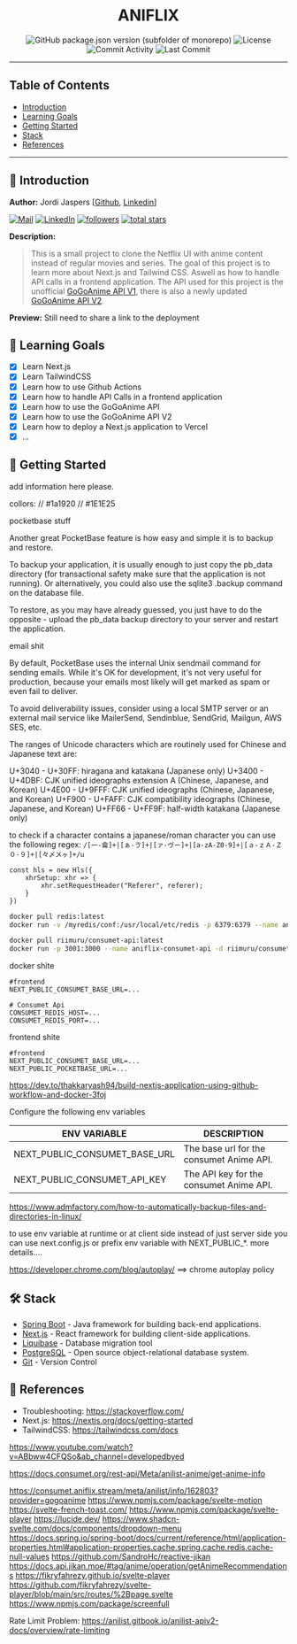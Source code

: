 <h1 align="center">
  ANIFLIX
</h1>
<p align="center">
    <img src="https://img.shields.io/github/package-json/v/Jordi-Jaspers/aniflix?filename=frontend%2Fpackage.json" alt="GitHub package.json version (subfolder of monorepo)">
    <img src="https://img.shields.io/github/license/Jordi-Jaspers/aniflix" alt="License" >
    <img src="https://img.shields.io/github/commit-activity/m/Jordi-Jaspers/aniflix" alt="Commit Activity" >
    <img src="https://img.shields.io/github/last-commit/Jordi-Jaspers/aniflix" alt="Last Commit" >
</p>

---

## Table of Contents

- [Introduction](#introduction)
- [Learning Goals](#learning-goals)
- [Getting Started](#getting-started)
- [Stack](#stack)
- [References](#references)

---

## 📝 Introduction

**Author:** Jordi
Jaspers [[Github](https://github.com/Jordi-Jaspers "Github Page"), [Linkedin](https://www.linkedin.com/in/jordi-jaspers/ "Linkedin Page")]
<p align="left">
      <a href="https://ie.linkedin.com/in/jordi-jaspers">
         <img alt="Mail" title="Connect via email" src="https://img.shields.io/badge/Gmail-D14836?style=for-the-badge&logo=gmail&logoColor=white"/></a>
      <a href="https://ie.linkedin.com/in/jordi-jaspers">
         <img alt="LinkedIn" title="Connect on LinkedIn" src="https://img.shields.io/badge/LinkedIn-0077B5?style=for-the-badge&logo=linkedin&logoColor=white"/></a>
      <a href="https://github.com/Jordi-Jaspers?tab=followers">
         <img alt="followers" title="Follow me on Github" src="https://custom-icon-badges.demolab.com/github/followers/Jordi-Jaspers?color=236ad3&labelColor=1155ba&style=for-the-badge&logo=person-add&label=Follow&logoColor=white"/></a>
      <a href="https://github.com/Jordi-Jaspers?tab=repositories&sort=stargazers">
         <img alt="total stars" title="Total stars on GitHub" src="https://custom-icon-badges.demolab.com/github/stars/Jordi-Jaspers?color=55960c&style=for-the-badge&labelColor=488207&logo=star"/></a>
   </p>

**Description:**

> This is a small project to clone the Netflix UI with anime content instead of regular movies and series. The goal of this project is to learn more about Next.js and Tailwind CSS. Aswell as how to handle API calls in a frontend application. The API used for this project is the unofficial [GoGoAnime API V1](https://github.com/riimuru/gogoanime-api), there is also a newly updated [GoGoAnime API V2](https://github.com/consumet/api.consumet.org).

**Preview:**
Still need to share a link to the deployment

## 📝 Learning Goals <a name = "learning-goals"></a>

- [x] Learn Next.js
- [x] Learn TailwindCSS
- [x] Learn how to use Github Actions
- [x] Learn how to handle API Calls in a frontend application
- [x] Learn how to use the GoGoAnime API
- [x] Learn how to use the GoGoAnime API V2
- [x] Learn how to deploy a Next.js application to Vercel
- [x] ...

## 🏁 Getting Started <a name = "getting-started"></a>

add information here please.

collors:     // #1a1920
// #1E1E25

pocketbase stuff 

Another great PocketBase feature is how easy and simple it is to backup and restore.

To backup your application, it is usually enough to just copy the pb_data directory (for transactional safety make sure that the application is not running). Or alternatively, you could also use the sqlite3 .backup command on the database file.

To restore, as you may have already guessed, you just have to do the opposite - upload the pb_data backup directory to your server and restart the application.

email shit 

By default, PocketBase uses the internal Unix sendmail command for sending emails.
While it's OK for development, it's not very useful for production, because your emails most likely will get marked as spam or even fail to deliver.

To avoid deliverability issues, consider using a local SMTP server or an external mail service like MailerSend, Sendinblue, SendGrid, Mailgun, AWS SES, etc.

The ranges of Unicode characters which are routinely used for Chinese and Japanese text are:

U+3040 - U+30FF: hiragana and katakana (Japanese only)
U+3400 - U+4DBF: CJK unified ideographs extension A (Chinese, Japanese, and Korean)
U+4E00 - U+9FFF: CJK unified ideographs (Chinese, Japanese, and Korean)
U+F900 - U+FAFF: CJK compatibility ideographs (Chinese, Japanese, and Korean)
U+FF66 - U+FF9F: half-width katakana (Japanese only)

to check if a character contains a japanese/roman character you can use the following regex:
`/[一-龠]+|[ぁ-ゔ]+|[ァ-ヴー]+|[a-zA-Z0-9]+|[ａ-ｚＡ-Ｚ０-９]+|[々〆〤ヶ]+/u`

```tsx
const hls = new Hls({
    xhrSetup: xhr => {
        xhr.setRequestHeader("Referer", referer);
    }
})
```

```bash
docker pull redis:latest
docker run -v /myredis/conf:/usr/local/etc/redis -p 6379:6379 --name aniflix-redis redis:latest redis-server /usr/local/etc/redis/redis.conf

docker pull riimuru/consumet-api:latest
docker run -p 3001:3000 --name aniflix-consumet-api -d riimuru/consumet-api:latest

```

docker shite 

```dotenv
#frontend
NEXT_PUBLIC_CONSUMET_BASE_URL=...

# Consumet Api
CONSUMET_REDIS_HOST=...
CONSUMET_REDIS_PORT=...
```

frontend shite 

```dotenv
#frontend
NEXT_PUBLIC_CONSUMET_BASE_URL=...
NEXT_PUBLIC_POCKETBASE_URL=...
```

https://dev.to/thakkaryash94/build-nextjs-application-using-github-workflow-and-docker-3foj

Configure the following env variables

| ENV VARIABLE                  | DESCRIPTION                              |
|-------------------------------|------------------------------------------|
| NEXT_PUBLIC_CONSUMET_BASE_URL | The base url for the consumet Anime API. |
| NEXT_PUBLIC_CONSUMET_API_KEY  | The API key for the consumet Anime API.  |

https://www.admfactory.com/how-to-automatically-backup-files-and-directories-in-linux/


to use env variable at runtime or at client side instead of just server side you can use next.config.js or prefix env variable with NEXT_PUBLIC_*. more details....

https://developer.chrome.com/blog/autoplay/ ==> chrome autoplay policy


## 🛠️ Stack <a name = "stack"></a>

- [Spring Boot](https://spring.io/projects/spring-boot) - Java framework for building back-end applications.
- [Next.js](https://nextjs.org/) - React framework for building client-side applications.
- [Liquibase](https://www.liquibase.org/) - Database migration tool
- [PostgreSQL](https://www.postgresql.org/) - Open source object-relational database system.
- [Git](https://git-scm.com/) - Version Control

## 🚀 References <a name = "references"></a>

* Troubleshooting: <https://stackoverflow.com/>
* Next.js: <https://nextjs.org/docs/getting-started>
* TailwindCSS: <https://tailwindcss.com/docs>

https://www.youtube.com/watch?v=ABbww4CFQSo&ab_channel=developedbyed

https://docs.consumet.org/rest-api/Meta/anilist-anime/get-anime-info

https://consumet.aniflix.stream/meta/anilist/info/162803?provider=gogoanime
https://www.npmjs.com/package/svelte-motion
https://svelte-french-toast.com/
https://www.npmjs.com/package/svelte-player
https://lucide.dev/
https://www.shadcn-svelte.com/docs/components/dropdown-menu
https://docs.spring.io/spring-boot/docs/current/reference/html/application-properties.html#application-properties.cache.spring.cache.redis.cache-null-values
https://github.com/SandroHc/reactive-jikan
https://docs.api.jikan.moe/#tag/anime/operation/getAnimeRecommendations
https://fikryfahrezy.github.io/svelte-player
https://github.com/fikryfahrezy/svelte-player/blob/main/src/routes/%2Bpage.svelte
https://www.npmjs.com/package/screenfull


Rate Limit Problem:
https://anilist.gitbook.io/anilist-apiv2-docs/overview/rate-limiting
